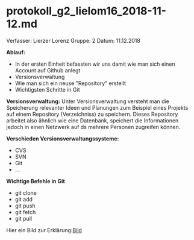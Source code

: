 # protokoll_g2_lielom16_2018-11-12.md

  Verfasser:  Lierzer Lorenz
  Gruppe:     2
  Datum:      11.12.2018
  
  **Ablauf:**
  * In der ersten Einheit befassten wir uns damit wie man sich einen Account auf Github anlegt
  * Versionsverwaltung
  * Wie man sich ein neuse "Repository" erstellt
  * Wichtigsten Schritte in Git
  
  
  **Versionsverwaltung:**
  Unter Versionsverwaltung versteht man die Speicherung relevanter Ideen und Planungen zum Beispiel eines Projekts auf einem Repository       (Verzeichniss) zu speichern. Dieses Repository arbeitet also ähnlich wie eine Datenbank, speichert die Informationen jedoch in einen     Netzwerk auf ds mehrere Personen zugreifen können.
  
   
          
  **Verschieden Versionsverwaltungssysteme:**
  * CVS
  * SVN
  * Git
  * ...
  
  
  **Wichtige Befehle in Git**
  * git clone
  * git add
  * git push
  * git fetch
  * git pull
  
  Hier ein Bild zur Erklärung:[Bild](https://www.google.at/search?rlz=1C1CHBD_deAT773AT776&biw=1692&bih=811&tbm=isch&sa=1&ei=qazxW5e9BsH5sAf04ZygDg&q=git+push&oq=git+push&gs_l=img.3..0l6j0i30l4.32441.33108..34248...0.0..1.72.72.1......2....1j2..gws-wiz-img.....0.4nHqjfbPX6w#imgrc=8uxtOvzFYIQClM:)
  
  
 
  
  
  
          
          
